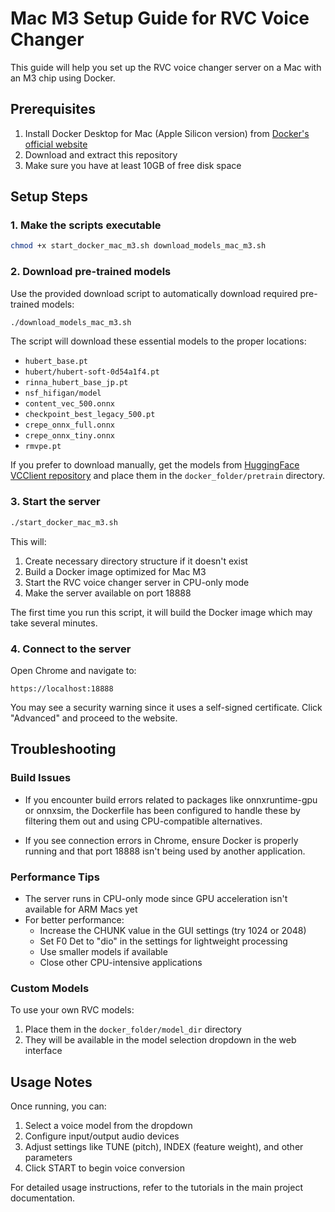 # Mac M3 Setup Guide for RVC Voice Changer

This guide will help you set up the RVC voice changer server on a Mac with an M3 chip using Docker.

## Prerequisites

1. Install Docker Desktop for Mac (Apple Silicon version) from [Docker's official website](https://www.docker.com/products/docker-desktop/)
2. Download and extract this repository
3. Make sure you have at least 10GB of free disk space

## Setup Steps

### 1. Make the scripts executable

```bash
chmod +x start_docker_mac_m3.sh download_models_mac_m3.sh
```

### 2. Download pre-trained models

Use the provided download script to automatically download required pre-trained models:

```bash
./download_models_mac_m3.sh
```

The script will download these essential models to the proper locations:
- `hubert_base.pt`
- `hubert/hubert-soft-0d54a1f4.pt`
- `rinna_hubert_base_jp.pt` 
- `nsf_hifigan/model`
- `content_vec_500.onnx`
- `checkpoint_best_legacy_500.pt`
- `crepe_onnx_full.onnx`
- `crepe_onnx_tiny.onnx`
- `rmvpe.pt`

If you prefer to download manually, get the models from [HuggingFace VCClient repository](https://huggingface.co/wok000/vcclient000/tree/main) and place them in the `docker_folder/pretrain` directory.

### 3. Start the server

```bash
./start_docker_mac_m3.sh
```

This will:
1. Create necessary directory structure if it doesn't exist
2. Build a Docker image optimized for Mac M3
3. Start the RVC voice changer server in CPU-only mode
4. Make the server available on port 18888

The first time you run this script, it will build the Docker image which may take several minutes.

### 4. Connect to the server

Open Chrome and navigate to:

```
https://localhost:18888
```

You may see a security warning since it uses a self-signed certificate. Click "Advanced" and proceed to the website.

## Troubleshooting

### Build Issues

- If you encounter build errors related to packages like onnxruntime-gpu or onnxsim, the Dockerfile has been configured to handle these by filtering them out and using CPU-compatible alternatives.

- If you see connection errors in Chrome, ensure Docker is properly running and that port 18888 isn't being used by another application.

### Performance Tips

- The server runs in CPU-only mode since GPU acceleration isn't available for ARM Macs yet
- For better performance:
  - Increase the CHUNK value in the GUI settings (try 1024 or 2048)
  - Set F0 Det to "dio" in the settings for lightweight processing
  - Use smaller models if available
  - Close other CPU-intensive applications

### Custom Models

To use your own RVC models:
1. Place them in the `docker_folder/model_dir` directory
2. They will be available in the model selection dropdown in the web interface

## Usage Notes

Once running, you can:
1. Select a voice model from the dropdown
2. Configure input/output audio devices
3. Adjust settings like TUNE (pitch), INDEX (feature weight), and other parameters
4. Click START to begin voice conversion

For detailed usage instructions, refer to the tutorials in the main project documentation.